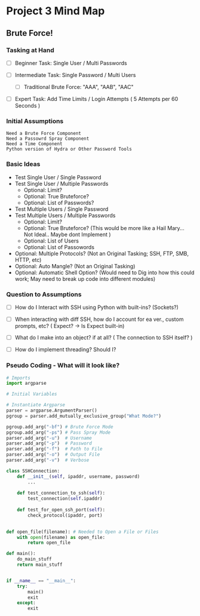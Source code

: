 # **Project 3 Mind Map**
## Brute Force!
### Tasking at Hand
- [ ] Beginner Task: Single User / Multi Passwords
- [ ] Intermediate Task: Single Password / Multi Users
	- [ ] Traditional Brute Force: "AAA", "AAB", "AAC"
- [ ] Expert Task: Add Time Limits / Login Attempts ( 5 Attempts per 60 Seconds )



### Initial Assumptions
	Need a Brute Force Component
	Need a Passowrd Spray Component
	Need a Time Component
	Python version of Hydra or Other Password Tools
	
### Basic Ideas
- Test Single User / Single Password
- Test Single User / Multiple Passwords
	- Optional: Limit?
	- Optional: True Bruteforce?
	- Optional: List of Passwords?
- Test Multiple Users / Single Password
- Test Multiple Users / Multiple Passwords
	- Optional: Limit?
	- Optional: True Bruteforce? (This would be more like a Hail Mary... Not Ideal.. Maybe dont Implement )
	- Optional: List of Users
	- Optional: List of Passowords
- Optional: Multiple Protocols? (Not an Original Tasking; SSH, FTP, SMB, HTTP, etc)
- Optional: Auto Mangle? (Not an Original Tasking)
- Optional: Automatic Shell Option? (Would need to Dig into how this could work; May need to break up code into different modules)
	
	
### Question to Assumptions
- [ ] How do I Interact with SSH using Python with built-ins? (Sockets?)
- [ ] When interacting with diff SSH, how do I account for ea ver., custom prompts, etc? ( Expect? -> Is Expect built-in)
- [ ] What do I make into an object? if at all? ( The connection to SSH itself? )
- [ ] How do I implement threading? Should I?


### Pseudo Coding - What will it look like?
``` py
# Imports
import argparse

# Initial Variables

# Instantiate Argparse
parser = argparse.ArgumentParser()
pgroup = parser.add_mutually_exclusive_group("What Mode?")

pgroup.add_arg("-bf") # Brute Force Mode
pgroup.add_arg("-ps") # Pass Spray Mode
parser.add_arg("-u")  # Username
parser.add_arg("-p")  # Password
parser.add_arg("-f")  # Path to File
parser.add_arg("-o")  # Output File
parser.add_arg("-v")  # Verbose

class SSHConnection:
	def __init__(self, ipaddr, username, password)
		...
	
	def test_connection_to_ssh(self):
		test_connection(self.ipaddr)
	
	def test_for_open_ssh_port(self):
		check_protocol(ipaddr, port)
		

def open_file(filename): # Needed to Open a File or Files
	with open(filename) as open_file:
		return open_file

def main():
	do_main_stuff
	return main_stuff


if __name__ == "__main__":
	try:
		main()
		exit
	except:
		exit

```